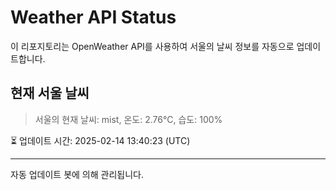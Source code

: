 
# Weather API Status

이 리포지토리는 OpenWeather API를 사용하여 서울의 날씨 정보를 자동으로 업데이트합니다.

## 현재 서울 날씨
> 서울의 현재 날씨: mist, 온도: 2.76°C, 습도: 100%

⏳ 업데이트 시간: 2025-02-14 13:40:23 (UTC)

---
자동 업데이트 봇에 의해 관리됩니다.
